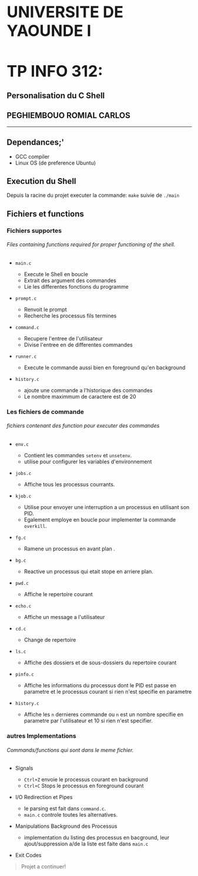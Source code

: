 ## <b><H1>UNIVERSITE DE YAOUNDE I </B>
## <b><H1>TP INFO 312: </B>
## Personalisation du C Shell

##  PEGHIEMBOUO ROMIAL CARLOS

---

## Dependances;'

- GCC compiler
- Linux OS (de preference Ubuntu)

## Execution du Shell

Depuis la racine du projet executer la commande: `make` suivie de `./main`

## Fichiers et functions

### Fichiers supportes

###### Files containing functions required for proper functioning of the shell.

- `main.c`

  - Execute le Shell en boucle
  - Extrait des argument des commandes
  - Lie les differentes fonctions du programme

- `prompt.c`

  - Renvoit le prompt
  - Recherche les processus fils termines

- `command.c`

  - Recupere l'entree de l'utilisateur
  - Divise l'entree en de differentes commandes

- `runner.c`

  - Execute le commande aussi bien en foreground qu'en background

- `history.c`

  - ajoute une commande a l'historique des commandes
  - Le nombre maximmum de caractere est de 20

### Les fichiers de commande

###### fichiers contenant des function pour executer des commandes 

- `env.c`

  - Contient les commandes  `setenv` et `unsetenv`.
  - utilise pour configurer les variables d'environnement

- `jobs.c`

  - Affiche tous les processus courrants.

- `kjob.c`

  - Utilise pour envoyer une interruption a un processus en utilisant son PID.
  - Egalement employe en boucle pour implementer la commande `overkill`.

- `fg.c`

  - Ramene un processus en avant plan .

- `bg.c`

  - Reactive un processus qui etait stope en arriere plan.

- `pwd.c`

  - Affiche le repertoire courant

- `echo.c`

  - Affiche un message a l'utilisateur

- `cd.c`

  - Change de repertoire

- `ls.c`

  - Affiche des dossiers et de sous-dossiers du repertoire courant
 

- `pinfo.c`

  - Affiche les informations du processus dont le PID est passe en parametre et le processus courant si rien n'est specifie en parametre

- `history.c`

  - Affiche les `n` dernieres commande ou `n` est un nombre specifie en parametre par l'utilisateur et 10 si rien n'est specifier.

### autres Implementations

###### Commands/functions qui sont dans le meme fichier.

- Signals

  - `Ctrl+Z` envoie le processus courant en background
  - `Ctrl+C` Stops le processus en foreground courant

- I/O Redirection et Pipes

  - le parsing est fait dans  `command.c`.
  - `main.c` controle toutes les alternatives.

- Manipulations  Background  des Processus
  - implementation du listing des processus en bacground, leur ajout/suppression a/de la liste est faite dans `main.c`
- Exit Codes

> Projet  a continuer!
